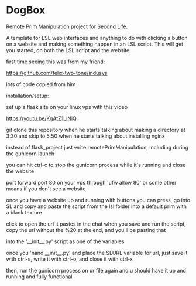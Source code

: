 # DogBox
Remote Prim Manipulation project for Second Life.


A template for LSL web interfaces and anything to do with clicking a button on a website and making something happen in an LSL script. This will get you started, on both the LSL script and the website.




first time seeing this was from my friend:


https://github.com/felix-two-tone/indusys


lots of code copied from him




installation/setup:


set up a flask site on your linux vps with this video


https://youtu.be/KgAtZ1LlNiQ


git clone this repository when he starts talking about making a directory at 3:30 and skip to 5:50 when he starts talking about installing nginx


instead of flask_project just write remotePrimManipulation, including during the gunicorn launch


you can hit ctrl-c to stop the gunicorn process while it's running and close the website


port forward port 80 on your vps through 'ufw allow 80' or some other means if you don't see a website


once you have a website up and running with buttons you can press, go into SL and copy and paste the script from the lsl folder into a default prim with a blank texture


click to open the url it pastes in the chat when you save and run the script, copy the url without the %20 at the end, and you'll be pasting that


into the '\_\_init\_\_.py' script as one of the variables


once you 'nano \_\_init\_\_.py' and place the SLURL variable for url, just save it with ctrl-s, write it with ctrl-o, and close it with ctrl-x


then, run the gunicorn process on ur file again and u should have it up and running and fully functional
